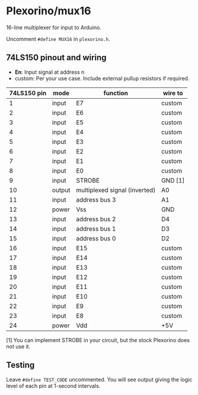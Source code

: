 # Plexorino/mux16

16-line multiplexer for input to Arduino.

Uncomment `#define MUX16` in `plexorino.h`.

## 74LS150 pinout and wiring

- **En**: Input signal at address n
- custom: Per your use case. Include external pullup resistors if required.

| 74LS150 pin | mode | function |  wire to | 
|-----|-------|-----|---------|
| 1   | input | E7  | custom |
| 2   | input | E6  | custom |
| 3   | input | E5  | custom |
| 4   | input | E4  | custom |
| 5   | input | E3  | custom |
| 6   | input | E2  | custom |
| 7   | input | E1  | custom |
| 8   | input | E0  | custom |
| 9   | input | STROBE | GND \[1\] |
| 10 | output | multiplexed signal (inverted) | A0 |
| 11 | input | address bus 3 | A1 |
| 12 |power | Vss | GND |
| 13 | input | address bus 2 | D4 |
| 14 | input | address bus 1 | D3 |
| 15 | input | address bus 0 | D2 |
| 16 | input | E15 | custom |
| 17 | input | E14 | custom | 
| 18 |input |  E13 | custom | 
| 19 | input | E12 | custom | 
| 20 | input | E11 | custom |
| 21 | input | E10 | custom |
| 22 | input | E9  | custom |
| 23 | input | E8 | custom |
| 24 | power | Vdd | +5V |

 \[1\] You can implement STROBE in your circuit, but the stock Plexorino does not use it.

 ## Testing

Leave `#define TEST_CODE` uncommented. You will see output giving the logic level of each pin at 1-second intervals.
